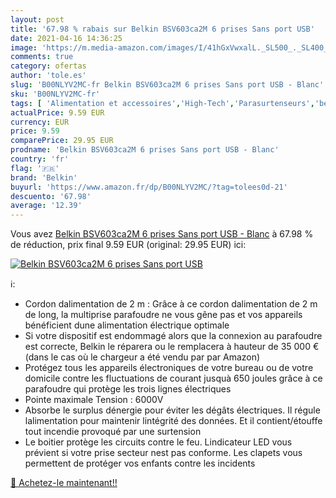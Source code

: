 ```yaml
---
layout: post
title: '67.98 % rabais sur Belkin BSV603ca2M 6 prises Sans port USB'
date: 2021-04-16 14:36:25
image: 'https://m.media-amazon.com/images/I/41hGxVwxalL._SL500_._SL400_.jpg'
comments: true
category: ofertas
author: 'tole.es'
slug: 'B00NLYV2MC-fr Belkin BSV603ca2M 6 prises Sans port USB - Blanc'
sku: 'B00NLYV2MC-fr'
tags: [ 'Alimentation et accessoires','High-Tech','Parasurtenseurs','belkin', ]
actualPrice: 9.59 EUR
currency: EUR
price: 9.59
comparePrice: 29.95 EUR
prodname: 'Belkin BSV603ca2M 6 prises Sans port USB - Blanc'
country: 'fr'
flag: '🇫🇷'
brand: 'Belkin'
buyurl: 'https://www.amazon.fr/dp/B00NLYV2MC/?tag=tolees0d-21'
descuento: '67.98'
average: '12.39'
---
```


Vous avez [Belkin BSV603ca2M 6 prises Sans port USB - Blanc](https://www.amazon.fr/dp/B00NLYV2MC/?tag=tolees0d-21)  à  67.98 % de réduction, prix final  9.59 EUR (original: 29.95 EUR) ici:

[![Belkin BSV603ca2M 6 prises Sans port USB](https://m.media-amazon.com/images/I/41hGxVwxalL._SL500_._SL400_.jpg)](https://www.amazon.fr/dp/B00NLYV2MC/?tag=tolees0d-21)

ℹ️:

- Cordon dalimentation de 2 m : Grâce à ce cordon dalimentation de 2 m de long, la multiprise parafoudre ne vous gêne pas et vos appareils bénéficient dune alimentation électrique optimale
- Si votre dispositif est endommagé alors que la connexion au parafoudre est correcte, Belkin le réparera ou le remplacera à hauteur de 35 000 € (dans le cas où le chargeur a été vendu par par Amazon)
- Protégez tous les appareils électroniques de votre bureau ou de votre domicile contre les fluctuations de courant jusquà 650 joules grâce à ce parafoudre qui protège les trois lignes électriques
- Pointe maximale Tension : 6000V
- Absorbe le surplus dénergie pour éviter les dégâts électriques. Il régule lalimentation pour maintenir lintégrité des données. Et il contient/étouffe tout incendie provoqué par une surtension
- Le boitier protège les circuits contre le feu. Lindicateur LED vous prévient si votre prise secteur nest pas conforme. Les clapets vous permettent de protéger vos enfants contre les incidents

[🛒 Achetez-le maintenant!!](https://www.amazon.fr/dp/B00NLYV2MC/?tag=tolees0d-21)
